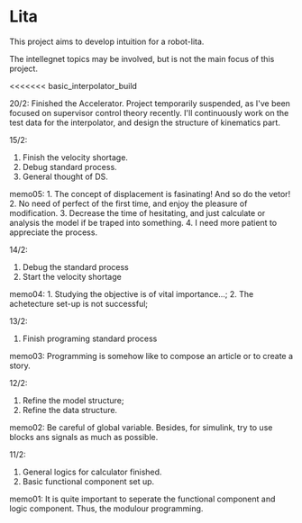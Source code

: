 # Lita

This project aims to develop intuition for a robot-lita. 

The intellegnet topics may be involved, but is not the main focus of this project.

<<<<<<< basic_interpolator_build

20/2:
Finished the Accelerator.
Project temporarily suspended, as I've been focused on supervisor control theory recently.
I'll continuously work on the test data for the interpolator, and design the structure of kinematics part.

15/2: 
1. Finish the velocity shortage.
2. Debug standard process.
3. General thought of DS.

memo05: 1. The concept of displacement is fasinating! And so do the vetor!
        2. No need of perfect of the first time, and enjoy the pleasure of modification.
        3. Decrease the time of hesitating, and just calculate or analysis the model if be traped into something.
        4. I need more patient to appreciate the process.

14/2:
1. Debug the standard process
2. Start the velocity shortage

memo04: 1. Studying the objective is of vital importance...;
        2. The achetecture set-up is not successful;

13/2:
1. Finish programing standard process

memo03: Programming is somehow like to compose an article or to create a story.

12/2:
1. Refine the model structure;
2. Refine the data structure.

memo02: Be careful of global variable. Besides, for simulink, try to use blocks ans signals as much as possible.

11/2:
1. General logics for calculator finished.
2. Basic functional component set up.

memo01: It is quite important to seperate the functional component and logic component. Thus, the modulour programming.
